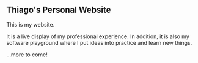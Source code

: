 ## Thiago's Personal Website

This is my website.

It is a live display of my professional experience. In addition, it is also my software playground where I put ideas into practice and learn new things.

...more to come!
